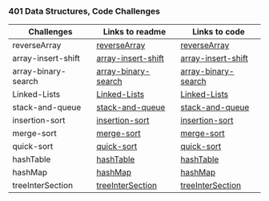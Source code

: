 ### 401 Data Structures, Code Challenges


|    Challenges     |                  Links to readme                        |           Links to code                            |
|-------------------|---------------------------------------------------------|----------------------------------------------------|
|  reverseArray     | [reverseArray](challenges/reverseArray/readme.md)       | [reverseArray](challenges/reverseArray/app/src/main/java/reverseArray/App.java)  |
|  array-insert-shift    | [array-insert-shift](challenges/array-insert-shift/readme.md)       | [array-insert-shift](challenges/array-insert-shift/app/src/main/java/array/insert/shift/App.java)  |
|  array-binary-search     | [array-binary-search](challenges/array-binary-search/readme.md)       | [array-binary-search](challenges/array-binary-search/app/src/main/java/array/binary/search/App.java)  |
|  Linked-Lists     | [Linked-Lists](challenges/linkedList/readme.md)       | [Linked-Lists](challenges/linkedList/app/src/main/java/linkedList/App.java)  |
|  stack-and-queue     | [stack-and-queue](challenges/stack-and-queue/readme.md)       | [stack-and-queue](challenges/stack-and-queue/app/src/main/java/stack/and/queue/PseudoQueue.java)  |
|  insertion-sort     | [insertion-sort](challenges/insertion-sort/readme.md)       | [insertion-sort](challenges/insertion-sort/app/src/main/java/InsetionSort/App.java)  |
|  merge-sort     | [merge-sort](challenges/merge-sort/readme.md)       | [merge-sort](challenges/merge-sort/app/src/main/java/MergeSort/App.java)  |
|  quick-sort     | [quick-sort](challenges/quick-sort/readme.md)       | [quick-sort](challenges/quick-sort/app/src/main/java/QuickSort/QuickSort.java)  |
|  hashTable     | [hashTable](challenges/hashTable/readme.md)       | [hashTable](challenges/hashTable/app/src/main/java/HashTable/HashTable.java)  |
|  hashMap     | [hashMap](challenges/hashMap/readme.md)       | [hashMap](challenges/hashMap/app/src/main/java/hashMap/Hashmap.java)  |
|  treeInterSection     | [treeInterSection](challenges/treeInterSection/readme.md)       | [treeInterSection](challenges/treeInterSection/app/src/main/java/TreeIntersection/TreeIntersection.java)  |
